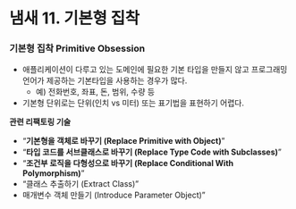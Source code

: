 # 냄새 11. 기본형 집착

### 기본형 집착 Primitive Obsession

- 애플리케이션이 다루고 있는 도메인에 필요한 기본 타입을 만들지 않고 프로그래밍 언어가 제공하는 기본타입을 사용하는 경우가 많다.
    - 예) 전화번호, 좌표, 돈, 범위, 수량 등
- 기본형 단위로는 단위(인치 vs 미터) 또는 표기법을 표현하기 어렵다.

**관련 리팩토링 기술**

- “**기본형을 객체로 바꾸기 (Replace Primitive with Object)**”
- “**타입 코드를 서브클래스로 바꾸기 (Replace Type Code with Subclasses)**”
- “**조건부 로직을 다형성으로 바꾸기 (Replace Conditional With Polymorphism)**”
- “클래스 추출하기 (Extract Class)”
- 매개변수 객체 만들기 (Introduce Parameter Object)”